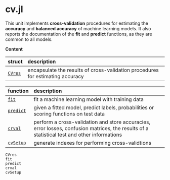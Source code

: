 # cv.jl

This unit implements **cross-validation** procedures for estimating
the **accuracy** and **balanced accuracy** of machine learning models.
It also reports the documentation of the **fit** and **predict** functions, as they are common to all models.

**Content**

|     struct       |           description             |
|:-----------------|:----------------------------------|
| [`CVres`](@ref)  | encapsulate the results of cross-validation procedures for estimating accuracy|

|         function       |           description             |
|:-----------------------|:----------------------------------|
| [`fit`](@ref)     | fit a machine learning model with training data |
| [`predict`](@ref) | given a fitted model, predict labels, probabilities or scoring functions on test data |
| [`crval`](@ref)   | perform a cross-validation and store accuracies, error losses, confusion matrices, the results of a statistical test and other informations|
| [`cvSetup`](@ref) | generate indexes for performing cross-validtions |

```@docs
CVres
fit
predict
crval
cvSetup
```
